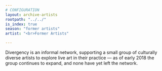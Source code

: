 ```yaml
---
# CONFIGURATION
layout: archive-artists
rootpath: "../../"
is_index: true
season: "former artists"
artist: "<br>Former Artists"

---
```

Divergency is an informal network, supporting a small group of culturally diverse artists to explore live art in their practice — as of early 2018 the group continues to expand, and none have yet left the network.
